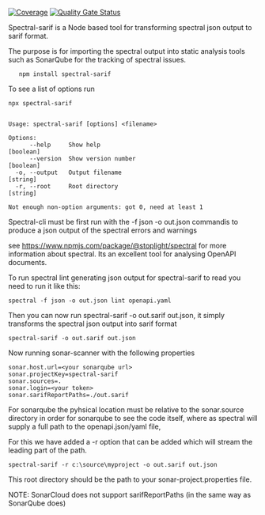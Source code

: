 [![Coverage](https://sonarcloud.io/api/project_badges/measure?project=spectral-sarif&metric=coverage)](https://sonarcloud.io/summary/new_code?id=spectral-sarif)
[![Quality Gate Status](https://sonarcloud.io/api/project_badges/measure?project=spectral-sarif&metric=alert_status)](https://sonarcloud.io/summary/new_code?id=spectral-sarif)

Spectral-sarif is a Node based tool for transforming spectral json output to sarif format.

The purpose is for importing the spectral output into static analysis tools such as SonarQube for the tracking of spectral issues.


```
   npm install spectral-sarif
```

To see a list of options run

```
npx spectral-sarif


Usage: spectral-sarif [options] <filename>

Options:
      --help     Show help                                             [boolean]
      --version  Show version number                                   [boolean]
  -o, --output   Output filename                                        [string]
  -r, --root     Root directory                                         [string]

Not enough non-option arguments: got 0, need at least 1
```

Spectral-cli must be first run with the -f json -o out.json commandis to produce a json output of the spectral errors and warnings

see https://www.npmjs.com/package/@stoplight/spectral for more information about spectral. Its an excellent tool for analysing OpenAPI documents.

To run spectral lint generating json output for spectral-sarif to read you need to run it like this:

```
spectral -f json -o out.json lint openapi.yaml
```

Then you can now run spectral-sarif -o out.sarif out.json, it simply transforms the spectral json output into sarif format

```
spectral-sarif -o out.sarif out.json
```

Now running sonar-scanner with the following properties

```
sonar.host.url=<your sonarqube url>
sonar.projectKey=spectral-sarif
sonar.sources=.
sonar.login=<your token>
sonar.sarifReportPaths=./out.sarif
```

For sonarqube the pyhsical location must be relative to the sonar.source directory in order for sonarqube to see the code itself, where as spectral will supply a full path to the openapi.json/yaml file,

For this we have added a -r option that can be added which will stream the leading part of the path.

```
spectral-sarif -r c:\source\myproject -o out.sarif out.json
```

This root directory should be the path to your sonar-project.properties file.

NOTE: SonarCloud does not support sarifReportPaths (in the same way as SonarQube does)
